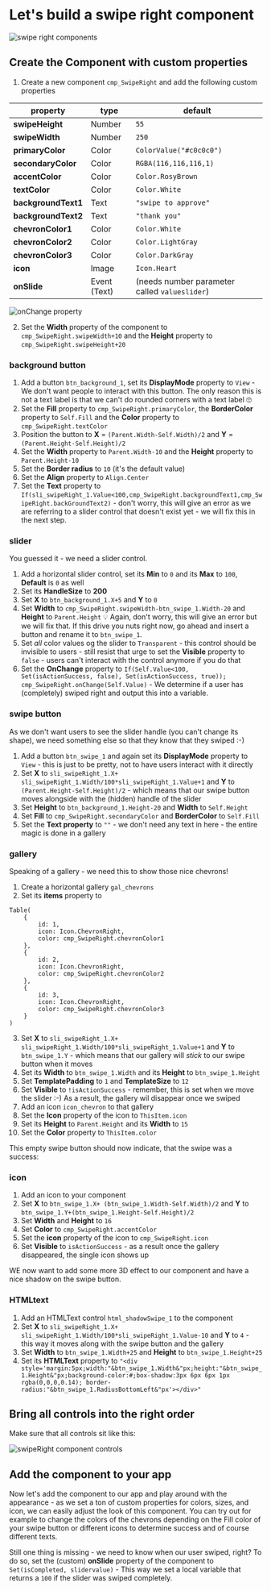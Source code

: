 # Let's build a swipe right component

![swipe right components](/assets/images/swiperight.gif)

## Create the Component with custom properties

1. Create a new component `cmp_SwipeRight` and add the following custom properties

| property          | type              | default               |
|-------------------|-------------------|-----------------------|
| **swipeHeight** | Number            | `55`                    |
| **swipeWidth**  | Number            | `250`                   |
| **primaryColor**      | Color             | `ColorValue("#c0c0c0")` |
| **secondaryColor**    | Color             | `RGBA(116,116,116,1)` |
| **accentColor**    | Color             | `Color.RosyBrown` |
| **textColor**         | Color             | `Color.White`                 |
| **backgroundText1**        | Text              | `"swipe to approve"`                |
| **backgroundText2**        | Text              | `"thank you"`                |
| **chevronColor1**         | Color             | `Color.White`                 |
| **chevronColor2**        | Color             | `Color.LightGray`                 |
 **chevronColor3**        | Color             | `Color.DarkGray`                 |
  **icon**        | Image             | `Icon.Heart`                 |
| **onSlide**          | Event (Text)    | (needs number parameter called `valueslider`)|

![onChange property](../assets/images/onChange%20property.png)

2. Set the **Width** property of the component to `cmp_SwipeRight.swipeWidth+10` and the **Height** property to `cmp_SwipeRight.swipeHeight+20`

### background button

1. Add a button `btn_background_1`, set its **DisplayMode** property to `View` - We don't want people to interact with this button. The only reason this is not a text label is that we can't do rounded corners with a text label 🙄
2. Set the **Fill** property to `cmp_SwipeRight.primaryColor`, the **BorderColor** property to `Self.Fill` and the **Color** property to `cmp_SwipeRight.textColor`
3. Position the button to **X** = `(Parent.Width-Self.Width)/2` and **Y** = `(Parent.Height-Self.Height)/2`
4. Set the **Width** property to `Parent.Width-10` and the **Height** property to `Parent.Height-10`
5. Set the **Border radius** to `10` (it's the default value)
6. Set the **Align** property to `Align.Center`
7. Set the **Text** property to `If(sli_swipeRight_1.Value<100,cmp_SwipeRight.backgroundText1,cmp_SwipeRight.backGroundText2)` - don't worry, this will give an error as we are referring to a slider control that doesn't exist yet - we will fix this in the next step.

### slider

You guessed it - we need a slider control.

1. Add a horizontal slider control, set its **Min** to `0` and its **Max** to `100`, **Default** is `0` as well
2. Set its **HandleSize** to **200**
3. Set **X** to `btn_background_1.X+5` and **Y** to `0`
4. Set **Width** to `cmp_SwipeRight.swipeWidth-btn_swipe_1.Width-20` and **Height** to `Parent.Height`
💡 Again, don't worry, this will give an error but we will fix that. If this drive you nuts right now, go ahead and insert a button and rename it to `btn_swipe_1`. 
5. Set _all_ color values og the slider  to `Transparent` - this control should be invisible to users - still  resist that urge to set the **Visible** property to `false` - users can't interact with the control anymore if you do that
6. Set the **OnChange** property to `If(Self.Value<100, Set(isActionSuccess, false), Set(isActionSuccess, true)); cmp_SwipeRight.onChange(Self.Value)` - We determine if a user has (completely) swiped right and output this into a variable.

### swipe button

As we don't want users to see the slider handle (you can't change its shape), we need something else so that they know that they swiped :-)

1. Add a button `btn_swipe_1` and again set its **DisplayMode** property to `View` - this is just to be pretty, not to have users interact with it directly
2. Set **X** to `sli_swipeRight_1.X+ sli_swipeRight_1.Width/100*sli_swipeRight_1.Value+1` and **Y** to `(Parent.Height-Self.Height)/2` - which means that our swipe button moves alongside with the (hidden) handle of the slider
3. Set **Height** to `btn_background_1.Height-20` and **Width** to `Self.Height`
4. Set **Fill** to `cmp_SwipeRight.secondaryColor` and **BorderColor** to `Self.Fill`
5. Set the **Text property** to `""` - we don't need any text in here - the entire magic is done in a gallery

### gallery

Speaking of a gallery - we need this to show those nice chevrons!

1. Create a horizontal gallery `gal_chevrons`
2. Set its **items** property to

```powerappsfl
Table(
    {
        id: 1,
        icon: Icon.ChevronRight,
        color: cmp_SwipeRight.chevronColor1
    },
    {
        id: 2,
        icon: Icon.ChevronRight,
        color: cmp_SwipeRight.chevronColor2
    },
    {
        id: 3,
        icon: Icon.ChevronRight,
        color: cmp_SwipeRight.chevronColor3
    }
)
```

3. Set **X** to `sli_swipeRight_1.X+ sli_swipeRight_1.Width/100*sli_swipeRight_1.Value+1` and **Y**  to `btn_swipe_1.Y` - which means that our gallery will _stick_ to our swipe button when it moves
4. Set its **Width** to `btn_swipe_1.Width` and its **Height** to `btn_swipe_1.Height`
5. Set **TemplatePadding** to `1` and **TemplateSize** to `12`
6. Set **Visible** to `!isActionSuccess` - remember, this is set when we move the slider :-) As a result, the gallery wil disappear once we swiped
7. Add an icon `icon_chevron` to that gallery
8. Set the **Icon** property of the icon to `ThisItem.icon`
9. Set its **Height** to `Parent.Height` and its **Width** to `15`
10. Set the **Color** property to `ThisItem.color`

This empty swipe button should  now indicate, that the swipe was a success:

### icon

1. Add an icon to your component
2. Set **X** to `btn_swipe_1.X+ (btn_swipe_1.Width-Self.Width)/2` and **Y** to `btn_swipe_1.Y+(btn_swipe_1.Height-Self.Height)/2`
3. Set **Width** and **Height** to `16`
4. Set **Color** to `cmp_SwipeRight.accentColor`
5. Set the **icon** property of the icon to `cmp_SwipeRight.icon`
6. Set **Visible** to `isActionSuccess` - as a result once the gallery disappeared, the single icon shows up

WE now want to add some more 3D effect to our component and have a nice shadow on the swipe button.

### HTMLtext

1. Add an HTMLText control `html_shadowSwipe_1` to the component
2. Set **X** to `sli_swipeRight_1.X+ sli_swipeRight_1.Width/100*sli_swipeRight_1.Value-10` and **Y** to `4` - this way it moves along with the swipe button and the gallery
3. Set **Width** to `btn_swipe_1.Width+25` and **Height** to `btn_swipe_1.Height+25`
4. Set its **HTMLText** property to `"<div style='margin:5px;width:"&btn_swipe_1.Width&"px;height:"&btn_swipe_1.Height&"px;background-color:#;box-shadow:3px 6px 6px 1px rgba(0,0,0,0.14); border-radius:"&btn_swipe_1.RadiusBottomLeft&"px'></div>"`

## Bring all controls into the right order

Make sure that all controls sit like this:

![swipeRight component controls](/assets/images/swipe-controls.png)

## Add the component to your app

Now let's add the component to our app and play around with the appearance - as we set a ton of custom properties for colors, sizes, and icon, we can easily adjust the look of this component. You can try out for example to change the colors of the chevrons depending on the Fill color of  your swipe button or different icons  to determine success and of course different texts.

Still one thing is missing - we need to know when our user swiped, right? To do so, set the (custom) **onSlide** property of the component to `Set(isCompleted, slidervalue)` - This way we set a local variable that returns a `100` if the slider was swiped completely.
